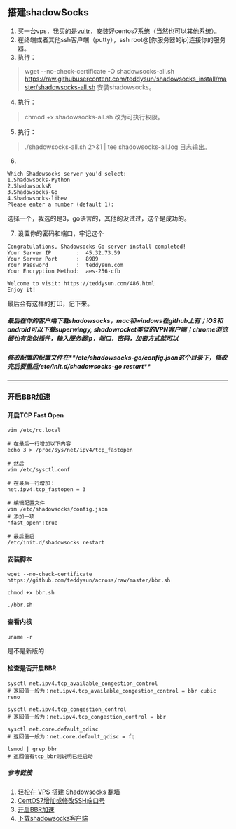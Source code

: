 ## 搭建shadowSocks

1. 买一台vps，我买的是[vultr](https://www.vultr.com/?ref=7367428)，安装好centos7系统（当然也可以其他系统）。
2. 在终端或者其他ssh客户端（putty），ssh root@[你服务器的ip]连接你的服务器。
3. 执行：
> wget --no-check-certificate -O shadowsocks-all.sh https://raw.githubusercontent.com/teddysun/shadowsocks_install/master/shadowsocks-all.sh 
> 安装shadowsocks。
4. 执行：
> chmod +x shadowsocks-all.sh 
> 改为可执行权限。
5. 执行： 
> ./shadowsocks-all.sh 2>&1 | tee shadowsocks-all.log
> 日志输出。
6. 

```
Which Shadowsocks server you'd select:
1.Shadowsocks-Python
2.ShadowsocksR
3.Shadowsocks-Go
4.Shadowsocks-libev
Please enter a number (default 1):
```
选择一个，我选的是3，go语言的，其他的没试过，这个是成功的。

7. 设置你的密码和端口，牢记这个

```
Congratulations, Shadowsocks-Go server install completed!
Your Server IP        :  45.32.73.59
Your Server Port      :  8989
Your Password         :  teddysun.com
Your Encryption Method:  aes-256-cfb

Welcome to visit: https://teddysun.com/486.html
Enjoy it!
```
最后会有这样的打印，记下来。

##### 最后在你的客户端下载shadowsocks，mac和windows在github上有；iOS和android可以下载superwingy, shadowrocket类似的VPN客户端；chrome浏览器也有类似插件，输入服务器ip，端口，密码，加密方式就可以

##### 修改配置的配置文件在**/etc/shadowsocks-go/config.json**这个目录下，修改完后要重启**/etc/init.d/shadowsocks-go restart**

-------

### 开启BBR加速

#### 开启TCP Fast Open
```
vim /etc/rc.local

# 在最后一行增加以下内容
echo 3 > /proc/sys/net/ipv4/tcp_fastopen

# 然后
vim /etc/sysctl.conf

# 在最后一行增加：
net.ipv4.tcp_fastopen = 3

# 编辑配置文件
vim /etc/shadowsocks/config.json
# 添加一项
"fast_open":true

# 最后重启
/etc/init.d/shadowsocks restart

```

#### 安装脚本

```
wget --no-check-certificate https://github.com/teddysun/across/raw/master/bbr.sh

chmod +x bbr.sh

./bbr.sh
```

#### 查看内核

```
uname -r
```

是不是新版的

#### 检查是否开启BBR

```
sysctl net.ipv4.tcp_available_congestion_control
# 返回值一般为：net.ipv4.tcp_available_congestion_control = bbr cubic reno

sysctl net.ipv4.tcp_congestion_control
# 返回值一般为：net.ipv4.tcp_congestion_control = bbr

sysctl net.core.default_qdisc
# 返回值一般为：net.core.default_qdisc = fq

lsmod | grep bbr
# 返回值有tcp_bbr则说明已经启动
```

##### 参考链接
1. [轻松在 VPS 搭建 Shadowsocks 翻墙](https://www.diycode.cc/topics/738)
2. [CentOS7增加或修改SSH端口号](https://blog.csdn.net/ausboyue/article/details/53691953)
3. [开启BBR加速](https://rootrl.github.io/2017/10/11/Vultr-Centos%E5%AE%89%E8%A3%85shadowsocks%E6%9C%8D%E5%8A%A1%E7%AB%AF%E5%B9%B6%E5%BC%80%E5%90%AFBBR%E5%8A%A0%E9%80%9F/)
4. [下载shadowsocks客户端](https://github.com/shadowsocks)
